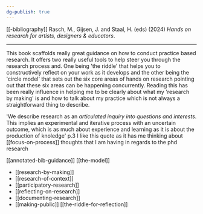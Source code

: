 ```yaml
---
dg-publish: true
---
```

[[-bibliography]]
Rasch, M., Gijsen, J. and Staal, H. (eds) (2024) _Hands on research for artists, designers & educators_.

---
This book scaffolds really great guidance on how to conduct practice based research. It offers two really useful tools to help steer you through the research process and. One being 'the riddle' that helps you to constructively reflect on your work as it develops and the other being the 'circle model' that sets out the six core areas of hands on research pointing out that these six areas can be happening concurrently. Reading this has been really influence in helping me to be clearly about what my 'research by making' is and how to talk about my practice which is not always a straightforward thing to describe. 

'We describe research as an _articulated inquiry into questions and interests_. This implies an experimental and iterative process with an uncertain outcome, which is as much about experience and learning as it is about the production of knoledge' p.3 
I like this quote as it has me thinking about [[focus-on-process]] thoughts that I am having in regards to the phd research

[[annotated-bib-guidance]]
[[the-model]]
- [[research-by-making]]
- [[research-of-context]]
- [[participatory-research]]
- [[reflecting-on-research]]
- [[documenting-research]]
- [[making-public]]
[[the-riddle-for-reflection]]
